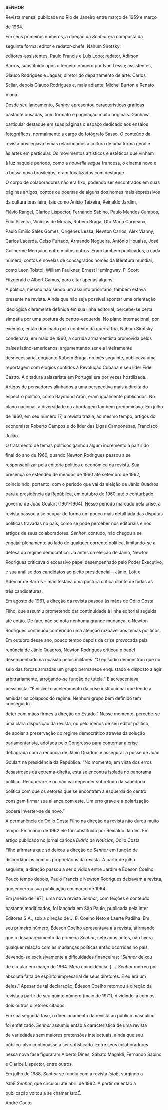 **SENHOR**



Revista mensal publicada no Rio de Janeiro entre março de 1959 e março

de 1964.



Em seus primeiros números, a direção da *Senhor* era composta da

seguinte forma: editor e redator-chefe, Nahum Sirotsky;

editores-assistentes, Paulo Francis e Luís Lobo; redator, Adirson

Barros, substituído após o terceiro número por Ivan Lessa; assistentes,

Glauco Rodrigues e Jaguar, diretor do departamento de arte: Carlos

Scliar, depois Glauco Rodrigues e, mais adiante, Michel Burton e Renato

Viana.



Desde seu lançamento, *Senhor* apresentou características gráficas

bastante ousadas, com formato e paginação muito originais. Ganhava

particular destaque em suas páginas o espaço dedicado aos ensaios

fotográficos, normalmente a cargo do fotógrafo Sasso. O conteúdo da

revista privilegiava temas relacionados à cultura de uma forma geral e

às artes em particular. Os movimentos artísticos e estéticos que vinham

à luz naquele período, como a *nouvelle vague* francesa, o cinema novo e

a bossa nova brasileiros, eram focalizados com destaque.



O corpo de colaboradores não era fixo, podendo ser encontrados em suas

páginas artigos, contos ou poemas de alguns dos nomes mais expressivos

da cultura brasileira, tais como Anísio Teixeira, Reinaldo Jardim,

Flávio Rangel, Clarice Lispector, Fernando Sabino, Paulo Mendes Campos,

Ênio Silveira, Vinícius de Morais, Rubem Braga, Oto Maria Carpeaux,

Paulo Emílio Sales Gomes, Orígenes Lessa, Newton Carlos, Alex Vianny,

Carlos Lacerda, Celso Furtado, Armando Nogueira, Antônio Houaiss, José

Guilherme Merquior, entre muitos outros. Eram também publicados, a cada

número, contos e novelas de consagrados nomes da literatura mundial,

como Leon Tolstoi, William Faulkner, Ernest Hemingway, F. Scott

Fitzgerald e Albert Camus, para citar apenas alguns.



A política, mesmo não sendo um assunto prioritário, também estava

presente na revista. Ainda que não seja possível apontar uma orientação

ideológica claramente definida em sua linha editorial, percebe-se certa

simpatia por uma postura de centro-esquerda. No plano internacional, por

exemplo, então dominado pelo contexto da guerra fria, Nahum Sirotsky

condenava, em maio de 1960, a corrida armamentista promovida pelos

países latino-americanos, argumentando ser ela inteiramente

desnecessária, enquanto Rubem Braga, no mês seguinte, publicava uma

reportagem com elogios contidos à Revolução Cubana e seu líder Fidel

Castro. A ditadura salazarista em Portugal era por vezes hostilizada.

Artigos de pensadores alinhados a uma perspectiva mais à direita do

espectro político, como Raymond Aron, eram igualmente publicados. No

plano nacional, a diversidade na abordagem também predominava. Em julho

de 1960, em seu número 17, a revista trazia, ao mesmo tempo, artigos do

economista Roberto Campos e do líder das Ligas Camponesas, Francisco

Julião.



O tratamento de temas políticos ganhou algum incremento a partir do

final do ano de 1960, quando Newton Rodrigues passou a se

responsabilizar pela editoria política e econômica da revista. Sua

presença se estendeu de meados de 1960 até setembro de 1962,

coincidindo, portanto, com o período que vai da eleição de Jânio Quadros

para a presidência da República, em outubro de 1960, até o conturbado

governo de João Goulart (1961-1964). Nesse período marcado pela crise, a

revista passou a se ocupar de forma um pouco mais detalhada das disputas

políticas travadas no país, como se pode perceber nos editoriais e nos

artigos de seus colaboradores. *Senhor*, contudo, não chegou a se

engajar plenamente ao lado de qualquer corrente política, limitando-se à

defesa do regime democrático. Já antes da eleição de Jânio, Newton

Rodrigues criticava o excessivo papel desempenhado pelo Poder Executivo,

e sua análise dos candidatos ao pleito presidencial – Jânio, Lott e

Ademar de Barros – manifestava uma postura crítica diante de todas as

três candidaturas.



Em agosto de 1961, a direção da revista passou às mãos de Odilo Costa

Filho, que assumiu prometendo dar continuidade à linha editorial seguida

até então. De fato, não se nota nenhuma grande mudança, e Newton

Rodrigues continuou conferindo uma atenção razoável aos temas políticos.

Em outubro desse ano, pouco tempo depois da crise provocada pela

renúncia de Jânio Quadros, Newton Rodrigues criticou o papel

desempenhado na ocasião pelos militares: “O episódio demonstrou que no

seio das forças armadas um grupo permanece enquistado e disposto a agir

arbitrariamente, arrogando-se função de tutela.” E acrescentava,

pessimista: “É visível o aceleramento da crise institucional que tende a

amiudar os colapsos do regime. Nenhum grupo bem definido tem conseguido

deter com mãos firmes a direção do Estado.” Nesse momento, percebe-se

uma clara disposição da revista, ou pelo menos de seu editor político,

de apoiar a preservação do regime democrático através da solução

parlamentarista, adotada pelo Congresso para contornar a crise

deflagrada com a renúncia de Jânio Quadros e assegurar a posse de João

Goulart na presidência da República. “No momento, em vista dos erros

desastrosos da extrema-direita, esta se encontra isolada no panorama

político. Recuperar-se ou não vai depender sobretudo da sabedoria

política com que os setores que se encontram à esquerda do centro

consigam firmar sua aliança com este. Um erro grave e a polarização

poderá inverter-se de novo.”



A permanência de Odilo Costa Filho na direção da revista não durou muito

tempo. Em março de 1962 ele foi substituído por Reinaldo Jardim. Em

artigo publicado no jornal carioca *Diário de Notícias*, Odilo Costa

Filho afirmaria que só deixou a direção de *Senhor* em função de

discordâncias com os proprietários da revista. A partir de julho

seguinte, a direção passou a ser dividida entre Jardim e Édeson Coelho.

Pouco tempo depois, Paulo Francis e Newton Rodrigues deixavam a revista,

que encerrou sua publicação em março de 1964.



Em janeiro de 1971, uma nova revista *Senhor*, com feições e conteúdo

bastante modificados, foi lançada em São Paulo, publicada pela Inter

Editores S.A., sob a direção de J. E. Coelho Neto e Laerte Padilha. Em

seu primeiro número, Édeson Coelho apresentava a a revista, afirmando

que o desaparecimento da primeira *Senhor*, sete anos antes, não tivera

qualquer relação com as mudanças políticas então ocorridas no país,

devendo-se exclusivamente a dificuldades financeiras: “*Senhor* deixou

de circular em março de 1964. Mera coincidência. […] *Senhor* morreu por

absoluta falta de espírito empresarial de seus diretores. E eu era um

deles.” Apesar de tal declaração, Édeson Coelho retornou à direção da

revista a partir de seu quinto número (maio de 1971), dividindo-a com os

dois outros diretores citados.



Em sua segunda fase, o direcionamento da revista ao público masculino

foi enfatizado. *Senhor* assumiu então a característica de uma revista

de variedades sem maiores pretensões intelectuais, ainda que seu

público-alvo continuasse a ser sofisticado. Entre seus colaboradores

nessa nova fase figuraram Alberto Dines, Sábato Magaldi, Fernando Sabino

e Clarice Lispector, entre outros.



Em julho de 1988, *Senhor* se fundiu com a revista *IstoÉ*, surgindo a

*IstoÉ Senhor*, que circulou até abril de 1992. A partir de então a

publicação voltou a se chamar *IstoÉ*.



André Couto



